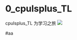 # 0_cpulsplus_TL

cpulsplus_TL 为学习之旅
![](http://doc.feijianshen.com/uploads/201810/cplusplussz/attach_1560974ff5ce3699.png)

#aa